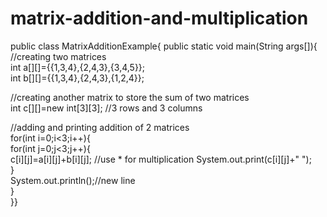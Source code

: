# matrix-addition-and-multiplication
public class MatrixAdditionExample{
public static void main(String args[]){
//creating two matrices  
int a[][]={{1,3,4},{2,4,3},{3,4,5}};  
int b[][]={{1,3,4},{2,4,3},{1,2,4}};  
  
//creating another matrix to store the sum of two matrices  
int c[][]=new int[3][3];  //3 rows and 3 columns
  
//adding and printing addition of 2 matrices  
for(int i=0;i<3;i++){  
for(int j=0;j<3;j++){  
c[i][j]=a[i][j]+b[i][j];  //use * for multiplication
System.out.print(c[i][j]+" ");  
}  
System.out.println();//new line  
}  
}}

